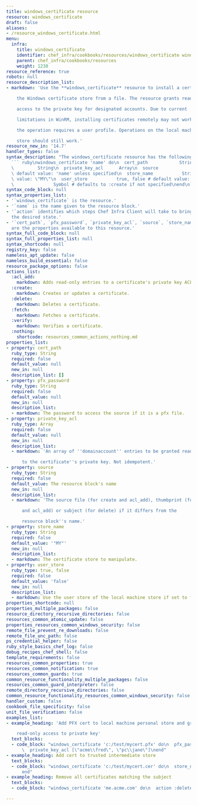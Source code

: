 ```yaml
---
title: windows_certificate resource
resource: windows_certificate
draft: false
aliases:
- /resource_windows_certificate.html
menu:
  infra:
    title: windows_certificate
    identifier: chef_infra/cookbooks/resources/windows_certificate windows_certificate
    parent: chef_infra/cookbooks/resources
    weight: 1230
resource_reference: true
robots: null
resource_description_list:
- markdown: 'Use the **windows_certificate** resource to install a certificate into

    the Windows certificate store from a file. The resource grants read-only

    access to the private key for designated accounts. Due to current

    limitations in WinRM, installing certificates remotely may not work if

    the operation requires a user profile. Operations on the local machine

    store should still work.'
resource_new_in: '14.7'
handler_types: false
syntax_description: "The windows_certificate resource has the following syntax:\n\n\
  ``` ruby\nwindows_certificate 'name' do\n  cert_path            String\n  pfx_password\
  \         String\n  private_key_acl      Array\n  source               String #\
  \ default value: 'name' unless specified\n  store_name           String # default\
  \ value: \"MY\"\n  user_store           true, false # default value: false\n  action\
  \               Symbol # defaults to :create if not specified\nend\n```"
syntax_code_block: null
syntax_properties_list:
- '`windows_certificate` is the resource.'
- '`name` is the name given to the resource block.'
- '`action` identifies which steps Chef Infra Client will take to bring the node into
  the desired state.'
- '`cert_path`, `pfx_password`, `private_key_acl`, `source`, `store_name`, and `user_store`
  are the properties available to this resource.'
syntax_full_code_block: null
syntax_full_properties_list: null
syntax_shortcode: null
registry_key: false
nameless_apt_update: false
nameless_build_essential: false
resource_package_options: false
actions_list:
  :acl_add:
    markdown: Adds read-only entries to a certificate's private key ACL.
  :create:
    markdown: Creates or updates a certificate.
  :delete:
    markdown: Deletes a certificate.
  :fetch:
    markdown: Fetches a certificate.
  :verify:
    markdown: Verifies a certificate.
  :nothing:
    shortcode: resources_common_actions_nothing.md
properties_list:
- property: cert_path
  ruby_type: String
  required: false
  default_value: null
  new_in: null
  description_list: []
- property: pfx_password
  ruby_type: String
  required: false
  default_value: null
  new_in: null
  description_list:
  - markdown: The password to access the source if it is a pfx file.
- property: private_key_acl
  ruby_type: Array
  required: false
  default_value: null
  new_in: null
  description_list:
  - markdown: 'An array of ''domainaccount'' entries to be granted read-only access

      to the certificate''s private key. Not idempotent.'
- property: source
  ruby_type: String
  required: false
  default_value: The resource block's name
  new_in: null
  description_list:
  - markdown: 'The source file (for create and acl_add), thumbprint (for delete

      and acl_add) or subject (for delete) if it differs from the

      resource block''s name.'
- property: store_name
  ruby_type: String
  required: false
  default_value: '"MY"'
  new_in: null
  description_list:
  - markdown: The certificate store to manipulate.
- property: user_store
  ruby_type: true, false
  required: false
  default_value: 'false'
  new_in: null
  description_list:
  - markdown: Use the user store of the local machine store if set to false.
properties_shortcode: null
properties_multiple_packages: false
resource_directory_recursive_directories: false
resources_common_atomic_update: false
properties_resources_common_windows_security: false
remote_file_prevent_re_downloads: false
remote_file_unc_path: false
ps_credential_helper: false
ruby_style_basics_chef_log: false
debug_recipes_chef_shell: false
template_requirements: false
resources_common_properties: true
resources_common_notification: true
resources_common_guards: true
common_resource_functionality_multiple_packages: false
resources_common_guard_interpreter: false
remote_directory_recursive_directories: false
common_resource_functionality_resources_common_windows_security: false
handler_custom: false
cookbook_file_specificity: false
unit_file_verification: false
examples_list:
- example_heading: 'Add PFX cert to local machine personal store and grant accounts

    read-only access to private key'
  text_blocks:
  - code_block: "windows_certificate 'c:/test/mycert.pfx' do\n  pfx_password 'password'\n\
      \  private_key_acl [\"acme\\fred\", \"pc\\jane\"]\nend"
- example_heading: Add cert to trusted intermediate store
  text_blocks:
  - code_block: "windows_certificate 'c:/test/mycert.cer' do\n  store_name 'CA'\n\
      end"
- example_heading: Remove all certificates matching the subject
  text_blocks:
  - code_block: "windows_certificate 'me.acme.com' do\n  action :delete\nend"

---
```

